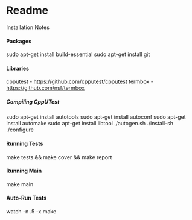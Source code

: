 # Readme
Installation Notes

#### Packages
sudo apt-get install build-essential
sudo apt-get install git

#### Libraries
cpputest    - https://github.com/cpputest/cpputest
termbox     - https://github.com/nsf/termbox

##### Compiling CppUTest
sudo apt-get install autotools
sudo apt-get install autoconf
sudo apt-get install automake
sudo apt-get install libtool
./autogen.sh 
./install-sh 
./configure

#### Running Tests
make tests && make cover && make report

#### Running Main
make main

#### Auto-Run Tests
watch -n .5 -x make